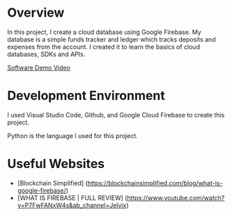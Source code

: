 # Overview

In this project, I create a cloud database using Google Firebase. My database is a simple funds 
tracker and ledger which tracks deposits and expenses from the account. I created it to learn 
the basics of cloud databases, SDKs and APIs.

[Software Demo Video](https://youtu.be/UfvAZndzjRs)

# Development Environment

I used Visual Studio Code, Github, and Google Cloud Firebase to create this project. 

Python is the language I used for this project.

# Useful Websites

* [Blockchain Simplified] (https://blockchainsimplified.com/blog/what-is-google-firebase/)
* [WHAT IS FIREBASE | FULL REVIEW] (https://www.youtube.com/watch?v=P7FwFANxW4s&ab_channel=Jelvix)
